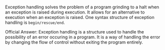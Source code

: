 Exception handling solves the problem of a program grinding to a halt when an exception is raised during execution. It allows for an alternative to execution when an exception is raised. One syntax structure of exception handling is `begin/rescue/end`.

Official Answer:
Exception handling is a structure used to handle the possibility of an error occuring in a program. It is a way of handling the error by changing the flow of control without exiting the program entirely.